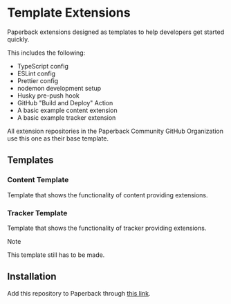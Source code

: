# Template Extensions

Paperback extensions designed as templates to help developers get started quickly.

This includes the following:

- TypeScript config
- ESLint config
- Prettier config
- nodemon development setup
- Husky pre-push hook
- GitHub "Build and Deploy" Action
- A basic example content extension
- A basic example tracker extension

All extension repositories in the Paperback Community GitHub Organization use this one as their base template.

## Templates

### Content Template

Template that shows the functionality of content providing extensions.

### Tracker Template

Template that shows the functionality of tracker providing extensions.

> [!NOTE]  
> This template still has to be made.

## Installation

Add this repository to Paperback through [this link](https://paperback-community.github.io/extension-templates).
